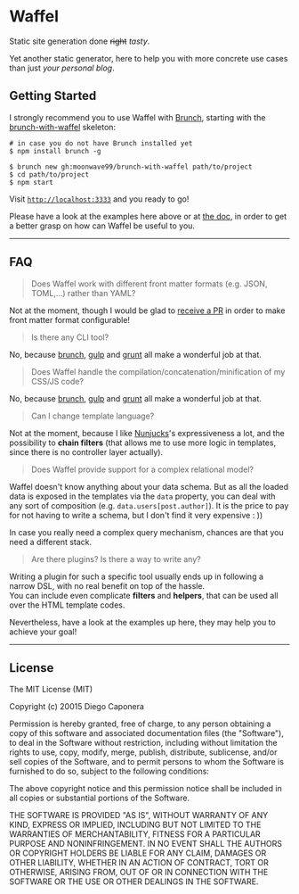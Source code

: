 # Waffel

Static site generation done ~~right~~ _tasty_.

Yet another static generator, here to help you with more concrete use cases than just _your personal blog_.

## Getting Started

I strongly recommend you to use Waffel with [Brunch](http://brunch.io/), starting with the [brunch-with-waffel](https://github.com/moonwave99/brunch-with-waffel) skeleton:

    # in case you do not have Brunch installed yet
    $ npm install brunch -g
    
    $ brunch new gh:moonwave99/brunch-with-waffel path/to/project
    $ cd path/to/project
    $ npm start

Visit [`http://localhost:3333`](http://localhost:3333) and you ready to go!

Please have a look at the examples here above or at [the doc](http://moonwave99.github.io/waffel/docs/), in order to get a better grasp on how can Waffel be useful to you.

---

## FAQ

> Does Waffel work with different front matter formats (e.g. JSON, TOML,…) rather than YAML?

Not at the moment, though I would be glad to [receive a PR](https://github.com/moonwave99/waffel) in order to make front matter format configurable!

> Is there any CLI tool?

No, because [brunch](http://brunch.io/), [gulp](http://gulpjs.com/) and [grunt](http://gruntjs.com/) all make a wonderful job at that.

> Does Waffel handle the compilation/concatenation/minification of my CSS/JS code?

No, because [brunch](http://brunch.io/), [gulp](http://gulpjs.com/) and [grunt](http://gruntjs.com/) all make a wonderful job at that.

> Can I change template language?

Not at the moment, because I like [Nunjucks](https://mozilla.github.io/nunjucks/)'s expressiveness a lot, and the possibility to **chain filters** (that allows me to use more logic in templates, since there is no controller layer actually).

> Does Waffel provide support for a complex relational model?

Waffel doesn't know anything about your data schema. But as all the loaded data is exposed in the templates via the `data` property, you can deal with any sort of composition (e.g. `data.users[post.author]`). It is the price to pay for not having to write a schema, but I don't find it very expensive : ))

In case you really need a complex query mechanism, chances are that you need a different stack.

> Are there plugins? Is there a way to write any?

Writing a plugin for such a specific tool usually ends up in following a narrow DSL, with no real benefit on top of the hassle.  
You can include even complicate **filters** and **helpers**, that can be used all over the HTML template codes.

Nevertheless, have a look at the examples up here, they may help you to achieve your goal!

---

## License

The MIT License (MIT)

Copyright (c) 20015 Diego Caponera

Permission is hereby granted, free of charge, to any person obtaining a copy
of this software and associated documentation files (the "Software"), to deal
in the Software without restriction, including without limitation the rights
to use, copy, modify, merge, publish, distribute, sublicense, and/or sell
copies of the Software, and to permit persons to whom the Software is
furnished to do so, subject to the following conditions:

The above copyright notice and this permission notice shall be included in
all copies or substantial portions of the Software.

THE SOFTWARE IS PROVIDED "AS IS", WITHOUT WARRANTY OF ANY KIND, EXPRESS OR
IMPLIED, INCLUDING BUT NOT LIMITED TO THE WARRANTIES OF MERCHANTABILITY,
FITNESS FOR A PARTICULAR PURPOSE AND NONINFRINGEMENT. IN NO EVENT SHALL THE
AUTHORS OR COPYRIGHT HOLDERS BE LIABLE FOR ANY CLAIM, DAMAGES OR OTHER
LIABILITY, WHETHER IN AN ACTION OF CONTRACT, TORT OR OTHERWISE, ARISING FROM,
OUT OF OR IN CONNECTION WITH THE SOFTWARE OR THE USE OR OTHER DEALINGS IN
THE SOFTWARE.